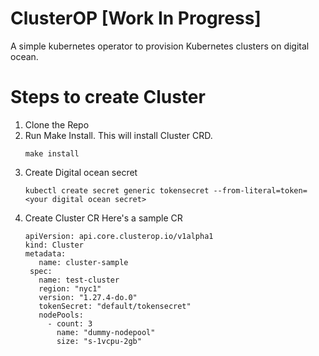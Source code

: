 # ClusterOP [Work In Progress]
A simple kubernetes operator to provision Kubernetes clusters on digital ocean.

# Steps to create Cluster
1. Clone the Repo
2. Run Make Install. This will install Cluster CRD.
   ```
   make install
   ```
4. Create Digital ocean secret
   ```
   kubectl create secret generic tokensecret --from-literal=token=<your digital ocean secret>
   ```
6. Create Cluster CR
   Here's a sample CR
   ```
   apiVersion: api.core.clusterop.io/v1alpha1
   kind: Cluster
   metadata:
      name: cluster-sample
    spec:
      name: test-cluster
      region: "nyc1"
      version: "1.27.4-do.0"
      tokenSecret: "default/tokensecret"
      nodePools:
        - count: 3
          name: "dummy-nodepool"
          size: "s-1vcpu-2gb"
   ```
